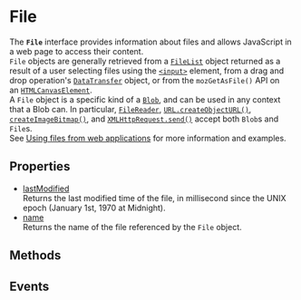 # File

<div class='overview'>The <strong><code>File</code></strong> interface provides information about files and allows JavaScript in a web page to access their content.</div>

<div class='overview'><code>File</code> objects are generally retrieved from a <a href="/en-US/docs/Web/API/FileList" title="An object of this type is returned by the files property of the HTML <input> element; this lets you access the list of files selected with the <input type=&quot;file&quot;> element. It's also used for a list of files dropped into web content when using the drag and drop API; see the DataTransfer object for details on this usage."><code>FileList</code></a> object returned as a result of a user selecting files using the&nbsp;<a href="/en-US/docs/Web/HTML/Element/input" title="The HTML <input> element is used to create interactive controls for web-based forms in order to accept data from the user; a wide variety of types of input data and control widgets are available, depending on the device and user agent. "><code>&lt;input&gt;</code></a>&nbsp;element, from a drag and drop operation's <a href="/en-US/docs/Web/API/DataTransfer" title="The DataTransfer object is used to hold the data that is being dragged during a drag and drop operation. It may hold one or more data items, each of one or more data types. For more information about drag and drop, see HTML Drag and Drop API."><code>DataTransfer</code></a> object, or from the&nbsp;<code>mozGetAsFile()</code>&nbsp;API on an&nbsp;<a href="/en-US/docs/Web/API/HTMLCanvasElement" title="The HTMLCanvasElement interface provides properties and methods for manipulating the layout and presentation of <canvas> elements. The HTMLCanvasElement interface also inherits the properties and methods of the HTMLElement interface."><code>HTMLCanvasElement</code></a>.</div>

<div class='overview'>A <code>File</code> object is a specific kind of a <a href="/en-US/docs/Web/API/Blob" title="A Blob object represents a file-like object of immutable, raw data; they can be read as text or binary data, or converted into a ReadableStream so its methods can be used for processing the data. Blobs can represent data that isn't necessarily in a JavaScript-native format. The File interface is based on Blob, inheriting blob functionality and expanding it to support files on the user's system."><code>Blob</code></a>, and can be used in any context that a Blob can. In particular, <a href="/en-US/docs/Web/API/FileReader" title="The FileReader object lets web applications asynchronously read the contents of files (or raw data buffers) stored on the user's computer, using File or Blob objects to specify the file or data to read."><code>FileReader</code></a>, <a href="/en-US/docs/Web/API/URL/createObjectURL" title="The URL.createObjectURL() static method creates a DOMString containing a&nbsp;URL representing the object given in the parameter. The URL lifetime is tied to the document in the window on which it was created. The new object URL represents the specified File object or Blob object."><code>URL.createObjectURL()</code></a>, <a href="/en-US/docs/Web/API/ImageBitmapFactories/createImageBitmap" title="The documentation about this has not yet been written; please consider contributing!"><code>createImageBitmap()</code></a>, and <a href="/en-US/docs/Web/API/XMLHttpRequest#send()" title=""><code>XMLHttpRequest.send()</code></a> accept both <code>Blob</code>s and <code>File</code>s.</div>

<div class='overview'>See <a href="/en-US/docs/Using_files_from_web_applications">Using files from web applications</a> for more information and examples.</div>

## Properties

<ul class="items properties">
  <li>
    <a href="">lastModified</a>
    <div>Returns the last modified time of the file, in millisecond since the UNIX epoch (January 1st, 1970 at Midnight).</div>
  </li>
  <li>
    <a href="">name</a>
    <div>Returns the name of the file referenced by the <code>File</code> object.</div>
  </li>
</ul>

## Methods

<ul class="items methods">

</ul>

## Events
